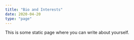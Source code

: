 ```yaml
---
title: "Bio and Interests"
date: 2020-04-20
type: "page"
---
```


This is some static page where you can write about yourself.
